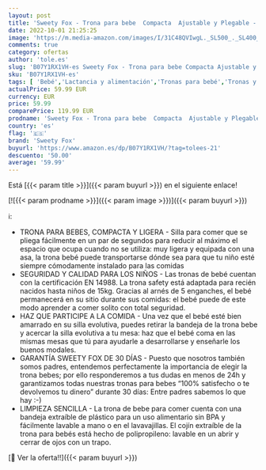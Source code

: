 ```yaml
---
layout: post
title: 'Sweety Fox - Trona para bebe  Compacta  Ajustable y Plegable - Trona Portatil Bebe con Bandeja extraíble sin BPA  Trona de Bebe con Cojin - Asiento de bebés para comer con Cinturon y Arnes de 5 puntos'
date: 2022-10-01 21:25:25
image: 'https://m.media-amazon.com/images/I/31C48QVIwgL._SL500_._SL400_.jpg'
comments: true
category: ofertas
author: 'tole.es'
slug: 'B07Y1RX1VH-es Sweety Fox - Trona para bebe Compacta Ajustable y Plegable...'
sku: 'B07Y1RX1VH-es'
tags: [ 'Bebé','Lactancia y alimentación','Tronas para bebé','Tronas y asientos','bebe','bebés','sweety fox','trona','🇪🇸', ]
actualPrice: 59.99 EUR
currency: EUR
price: 59.99
comparePrice: 119.99 EUR
prodname: 'Sweety Fox - Trona para bebe  Compacta  Ajustable y Plegable - Trona Portatil Bebe con Bandeja extraíble sin BPA  Trona de Bebe con Cojin - Asiento de bebés para comer con Cinturon y Arnes de 5 puntos'
country: 'es'
flag: '🇪🇸'
brand: 'Sweety Fox'
buyurl: 'https://www.amazon.es/dp/B07Y1RX1VH/?tag=tolees-21'
descuento: '50.00'
average: '59.99'
---
```


Está [{{< param title >}}]({{< param buyurl >}}) en el siguiente enlace!

[![{{< param prodname >}}]({{< param image >}})]({{< param buyurl >}})

ℹ️:

- TRONA PARA BEBES, COMPACTA Y LIGERA - Silla para comer que se pliega fácilmente en un par de segundos para reducir al máximo el espacio que ocupa cuando no se utiliza: muy ligera y equipada con una asa, la trona bebé puede transportarse dónde sea para que tu niño esté siempre cómodamente instalado para las comidas
- SEGURIDAD Y CALIDAD PARA LOS NIÑOS - Las tronas de bebé cuentan con la certificación EN 14988. La trona safety está adaptada para recién nacidos hasta niños de 15kg. Gracias al arnés de 5 enganches, el bebé permanecerá en su sitio durante sus comidas: el bebé puede de este modo aprender a comer solito con total seguridad.
- HAZ QUE PARTICIPE A LA COMIDA - Una vez que el bebé esté bien amarrado en su silla evolutiva, puedes retirar la bandeja de la trona bebe y acercar la silla evolutiva a tu mesa: haz que el bebé coma en las mismas mesas que tú para ayudarle a desarrollarse y enseñarle los buenos modales.
- GARANTÍA SWEETY FOX DE 30 DÍAS - Puesto que nosotros también somos padres, entendemos perfectamente la importancia de elegir la trona bebes; por ello responderemos a tus dudas en menos de 24h y garantizamos todas nuestras tronas para bebes “100% satisfecho o te devolvemos tu dinero” durante 30 días: Entre padres sabemos lo que hay :-)
- LIMPIEZA SENCILLA - La trona de bebe para comer cuenta con una bandeja extraíble de plástico para un uso alimentario sin BPA y fácilmente lavable a mano o en el lavavajillas. El cojín extraíble de la trona para bebés está hecho de polipropileno: lavable en un abrir y cerrar de ojos con un trapo.

[🛒 Ver la oferta!!]({{< param buyurl >}})
